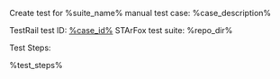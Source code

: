 Create test for %suite_name% manual test case: %case_description%

TestRail test ID: [%case_id%](%case_link%)
STArFox test suite: %repo_dir%

Test Steps:

%test_steps%

